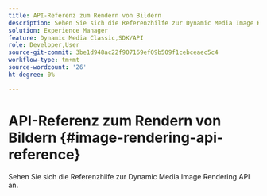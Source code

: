 ```yaml
---
title: API-Referenz zum Rendern von Bildern
description: Sehen Sie sich die Referenzhilfe zur Dynamic Media Image Rendering API an.
solution: Experience Manager
feature: Dynamic Media Classic,SDK/API
role: Developer,User
source-git-commit: 3be1d948ac22f907169ef09b509f1cebceaec5c4
workflow-type: tm+mt
source-wordcount: '26'
ht-degree: 0%

---
```



# API-Referenz zum Rendern von Bildern {#image-rendering-api-reference}

Sehen Sie sich die Referenzhilfe zur Dynamic Media Image Rendering API an.